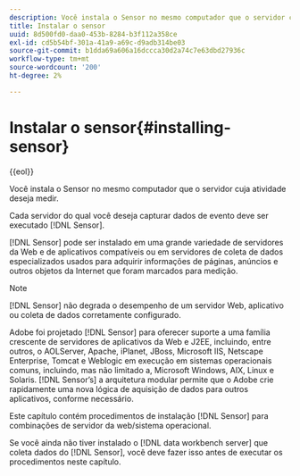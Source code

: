 ```yaml
---
description: Você instala o Sensor no mesmo computador que o servidor cuja atividade deseja medir.
title: Instalar o sensor
uuid: 8d500fd0-daa0-453b-8284-b3f112a358ce
exl-id: cd5b54bf-301a-41a9-a69c-d9adb314be03
source-git-commit: b1dda69a606a16dccca30d2a74c7e63dbd27936c
workflow-type: tm+mt
source-wordcount: '200'
ht-degree: 2%

---
```


# Instalar o sensor{#installing-sensor}

{{eol}}

Você instala o Sensor no mesmo computador que o servidor cuja atividade deseja medir.

Cada servidor do qual você deseja capturar dados de evento deve ser executado [!DNL Sensor].

[!DNL Sensor] pode ser instalado em uma grande variedade de servidores da Web e de aplicativos compatíveis ou em servidores de coleta de dados especializados usados para adquirir informações de páginas, anúncios e outros objetos da Internet que foram marcados para medição.

>[!NOTE]
>
>[!DNL Sensor] não degrada o desempenho de um servidor Web, aplicativo ou coleta de dados corretamente configurado.

Adobe foi projetado [!DNL Sensor] para oferecer suporte a uma família crescente de servidores de aplicativos da Web e J2EE, incluindo, entre outros, o AOLServer, Apache, iPlanet, JBoss, Microsoft IIS, Netscape Enterprise, Tomcat e Weblogic em execução em sistemas operacionais comuns, incluindo, mas não limitado a, Microsoft Windows, AIX, Linux e Solaris. [!DNL Sensor’s] a arquitetura modular permite que o Adobe crie rapidamente uma nova lógica de aquisição de dados para outros aplicativos, conforme necessário.

Este capítulo contém procedimentos de instalação [!DNL Sensor] para combinações de servidor da web/sistema operacional.

Se você ainda não tiver instalado o [!DNL data workbench server] que coleta dados do [!DNL Sensor], você deve fazer isso antes de executar os procedimentos neste capítulo.
